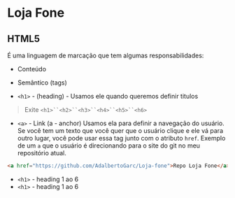 # Loja Fone

## HTML5

É uma linguagem de marcação que tem algumas responsabilidades:

- Conteúdo
- Semântico (tags)

- `<h1>` - (heading) - Usamos ele quando queremos definir titulos
> Exite `<h1>``<h2>``<h3>``<h4>``<h5>``<h6>`

- `<a>` - Link (a - anchor) Usamos ela para definir a navegação do usuário. Se você tem um texto que você quer que o usuário clique e ele vá para outro lugar, você pode usar essa tag junto com o atributo `href`. Exemplo de um  `a` que o usuário é direcionando para o site do git no meu repositório atual.

```html
<a href="https://github.com/AdalbertoGarc/Loja-fone">Repo Loja Fone</a>
```

- `<h1>` - heading 1 ao 6
- `<h1>` - heading 1 ao 6

